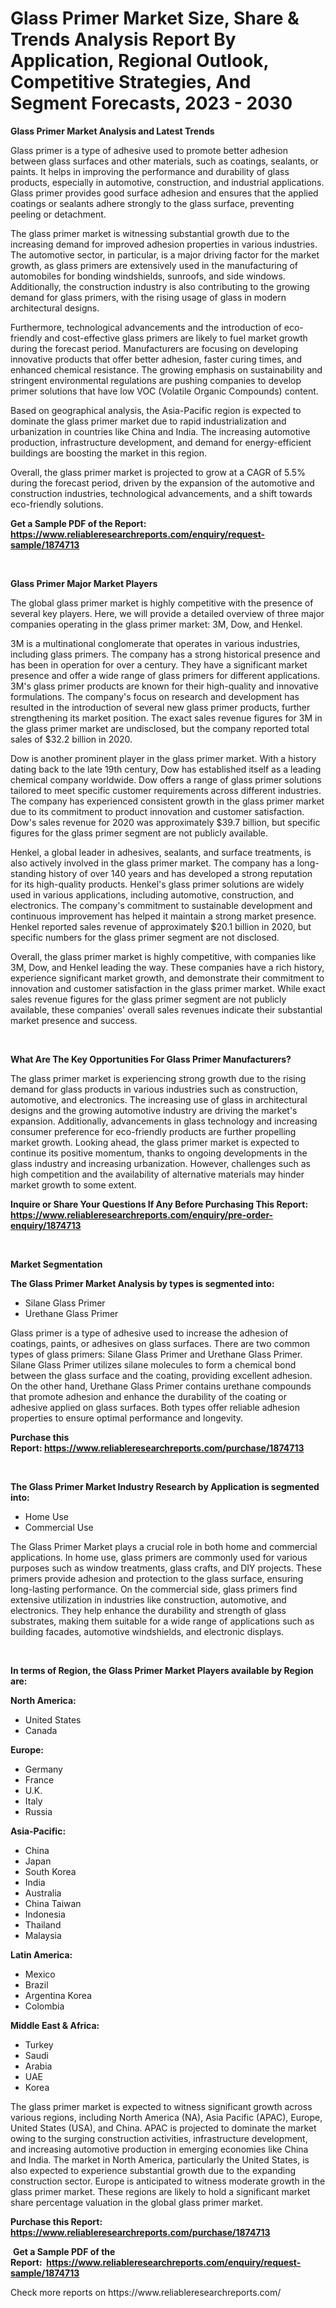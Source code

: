 <p><h1>Glass Primer Market Size, Share & Trends Analysis Report By Application, Regional Outlook, Competitive Strategies, And Segment Forecasts, 2023 - 2030</h1></p><p><strong>Glass Primer Market Analysis and Latest Trends</strong></p>
<p><p>Glass primer is a type of adhesive used to promote better adhesion between glass surfaces and other materials, such as coatings, sealants, or paints. It helps in improving the performance and durability of glass products, especially in automotive, construction, and industrial applications. Glass primer provides good surface adhesion and ensures that the applied coatings or sealants adhere strongly to the glass surface, preventing peeling or detachment.</p><p>The glass primer market is witnessing substantial growth due to the increasing demand for improved adhesion properties in various industries. The automotive sector, in particular, is a major driving factor for the market growth, as glass primers are extensively used in the manufacturing of automobiles for bonding windshields, sunroofs, and side windows. Additionally, the construction industry is also contributing to the growing demand for glass primers, with the rising usage of glass in modern architectural designs.</p><p>Furthermore, technological advancements and the introduction of eco-friendly and cost-effective glass primers are likely to fuel market growth during the forecast period. Manufacturers are focusing on developing innovative products that offer better adhesion, faster curing times, and enhanced chemical resistance. The growing emphasis on sustainability and stringent environmental regulations are pushing companies to develop primer solutions that have low VOC (Volatile Organic Compounds) content.</p><p>Based on geographical analysis, the Asia-Pacific region is expected to dominate the glass primer market due to rapid industrialization and urbanization in countries like China and India. The increasing automotive production, infrastructure development, and demand for energy-efficient buildings are boosting the market in this region.</p><p>Overall, the glass primer market is projected to grow at a CAGR of 5.5% during the forecast period, driven by the expansion of the automotive and construction industries, technological advancements, and a shift towards eco-friendly solutions.</p></p>
<p><strong>Get a Sample PDF of the Report:&nbsp; <a href="https://www.reliableresearchreports.com/enquiry/request-sample/1874713">https://www.reliableresearchreports.com/enquiry/request-sample/1874713</a></strong></p>
<p>&nbsp;</p>
<p><strong>Glass Primer Major Market Players</strong></p>
<p><p>The global glass primer market is highly competitive with the presence of several key players. Here, we will provide a detailed overview of three major companies operating in the glass primer market: 3M, Dow, and Henkel.</p><p>3M is a multinational conglomerate that operates in various industries, including glass primers. The company has a strong historical presence and has been in operation for over a century. They have a significant market presence and offer a wide range of glass primers for different applications. 3M's glass primer products are known for their high-quality and innovative formulations. The company's focus on research and development has resulted in the introduction of several new glass primer products, further strengthening its market position. The exact sales revenue figures for 3M in the glass primer market are undisclosed, but the company reported total sales of $32.2 billion in 2020.</p><p>Dow is another prominent player in the glass primer market. With a history dating back to the late 19th century, Dow has established itself as a leading chemical company worldwide. Dow offers a range of glass primer solutions tailored to meet specific customer requirements across different industries. The company has experienced consistent growth in the glass primer market due to its commitment to product innovation and customer satisfaction. Dow's sales revenue for 2020 was approximately $39.7 billion, but specific figures for the glass primer segment are not publicly available.</p><p>Henkel, a global leader in adhesives, sealants, and surface treatments, is also actively involved in the glass primer market. The company has a long-standing history of over 140 years and has developed a strong reputation for its high-quality products. Henkel's glass primer solutions are widely used in various applications, including automotive, construction, and electronics. The company's commitment to sustainable development and continuous improvement has helped it maintain a strong market presence. Henkel reported sales revenue of approximately $20.1 billion in 2020, but specific numbers for the glass primer segment are not disclosed.</p><p>Overall, the glass primer market is highly competitive, with companies like 3M, Dow, and Henkel leading the way. These companies have a rich history, experience significant market growth, and demonstrate their commitment to innovation and customer satisfaction in the glass primer market. While exact sales revenue figures for the glass primer segment are not publicly available, these companies' overall sales revenues indicate their substantial market presence and success.</p></p>
<p>&nbsp;</p>
<p><strong>What Are The Key Opportunities For Glass Primer Manufacturers?</strong></p>
<p><p>The glass primer market is experiencing strong growth due to the rising demand for glass products in various industries such as construction, automotive, and electronics. The increasing use of glass in architectural designs and the growing automotive industry are driving the market's expansion. Additionally, advancements in glass technology and increasing consumer preference for eco-friendly products are further propelling market growth. Looking ahead, the glass primer market is expected to continue its positive momentum, thanks to ongoing developments in the glass industry and increasing urbanization. However, challenges such as high competition and the availability of alternative materials may hinder market growth to some extent.</p></p>
<p><strong>Inquire or Share Your Questions If Any Before Purchasing This Report: <a href="https://www.reliableresearchreports.com/enquiry/pre-order-enquiry/1874713">https://www.reliableresearchreports.com/enquiry/pre-order-enquiry/1874713</a></strong></p>
<p>&nbsp;</p>
<p><strong>Market Segmentation</strong></p>
<p><strong>The Glass Primer Market Analysis by types is segmented into:</strong></p>
<p><ul><li>Silane Glass Primer</li><li>Urethane Glass Primer</li></ul></p>
<p><p>Glass primer is a type of adhesive used to increase the adhesion of coatings, paints, or adhesives on glass surfaces. There are two common types of glass primers: Silane Glass Primer and Urethane Glass Primer. Silane Glass Primer utilizes silane molecules to form a chemical bond between the glass surface and the coating, providing excellent adhesion. On the other hand, Urethane Glass Primer contains urethane compounds that promote adhesion and enhance the durability of the coating or adhesive applied on glass surfaces. Both types offer reliable adhesion properties to ensure optimal performance and longevity.</p></p>
<p><strong>Purchase this Report:&nbsp;<a href="https://www.reliableresearchreports.com/purchase/1874713">https://www.reliableresearchreports.com/purchase/1874713</a></strong></p>
<p>&nbsp;</p>
<p><strong>The Glass Primer Market Industry Research by Application is segmented into:</strong></p>
<p><ul><li>Home Use</li><li>Commercial Use</li></ul></p>
<p><p>The Glass Primer Market plays a crucial role in both home and commercial applications. In home use, glass primers are commonly used for various purposes such as window treatments, glass crafts, and DIY projects. These primers provide adhesion and protection to the glass surface, ensuring long-lasting performance. On the commercial side, glass primers find extensive utilization in industries like construction, automotive, and electronics. They help enhance the durability and strength of glass substrates, making them suitable for a wide range of applications such as building facades, automotive windshields, and electronic displays.</p></p>
<p>&nbsp;</p>
<p><strong>In terms of Region, the Glass Primer Market Players available by Region are:</strong></p>
<p>
    <p> <strong> North America: </strong>
        <ul>
            <li>United States</li>
            <li>Canada</li>
        </ul>
        </p> 
    <p> <strong> Europe: </strong>
        <ul>
            <li>Germany</li>
            <li>France</li>
            <li>U.K.</li>
            <li>Italy</li>
            <li>Russia</li>
        </ul>
        </p> 
    <p> <strong> Asia-Pacific: </strong>
        <ul>
            <li>China</li>
            <li>Japan</li>
            <li>South Korea</li>
            <li>India</li>
            <li>Australia</li>
            <li>China Taiwan</li>
            <li>Indonesia</li>
            <li>Thailand</li>
            <li>Malaysia</li>
        </ul>
        </p> 
    <p> <strong> Latin America: </strong>
        <ul>
            <li>Mexico</li>
            <li>Brazil</li>
            <li>Argentina Korea</li>
            <li>Colombia</li>
        </ul>
        </p> 
    <p> <strong> Middle East & Africa: </strong>
        <ul>
            <li>Turkey</li>
            <li>Saudi</li>
            <li>Arabia</li>
            <li>UAE</li>
            <li>Korea</li>
        </ul>
    </p>
    </p>
<p><p>The glass primer market is expected to witness significant growth across various regions, including North America (NA), Asia Pacific (APAC), Europe, United States (USA), and China. APAC is projected to dominate the market owing to the surging construction activities, infrastructure development, and increasing automotive production in emerging economies like China and India. The market in North America, particularly the United States, is also expected to experience substantial growth due to the expanding construction sector. Europe is anticipated to witness moderate growth in the glass primer market. These regions are likely to hold a significant market share percentage valuation in the global glass primer market.</p></p>
<p><strong>Purchase this Report: <a href="https://www.reliableresearchreports.com/purchase/1874713">https://www.reliableresearchreports.com/purchase/1874713</a></strong></p>
<p>&nbsp;<strong>Get a Sample PDF of the Report:&nbsp;&nbsp;<a href="https://www.reliableresearchreports.com/enquiry/request-sample/1874713">https://www.reliableresearchreports.com/enquiry/request-sample/1874713</a></strong></p>
<p><strong></strong></p>
<p>Check more reports on https://www.reliableresearchreports.com/</p>
